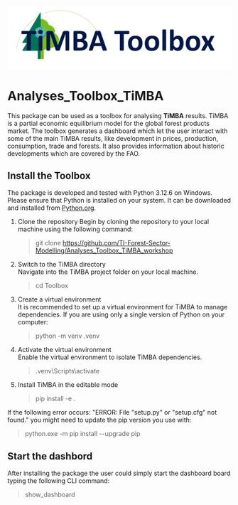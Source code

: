 ![TiMBA Logo](/Toolbox/classes/assets/timba_toolbox_logo.png)  

# Analyses_Toolbox_TiMBA

This package can be used as a toolbox for analysing **TiMBA** results. TiMBA is a partial economic equilibrium model for the global forest products market. The toolbox generates a dashboard which let the user interact with some of the main TiMBA results, like development in prices, production, consumption, trade and forests. It also provides information about historic developments which are covered by the FAO.

## Install the Toolbox

The package is developed and tested with Python 3.12.6 on Windows. Please ensure that Python is installed on your system. It can be downloaded and installed
from [Python.org](https://www.python.org/downloads/release/python-3126/).

1. Clone the repository
Begin by cloning the repository to your local machine using the following command: 
    >git clone https://github.com/TI-Forest-Sector-Modelling/Analyses_Toolbox_TiMBA_workshop
   > 
2. Switch to the TiMBA directory  
Navigate into the TiMBA project folder on your local machine.
   >cd Toolbox
   >
3. Create a virtual environment  
It is recommended to set up a virtual environment for TiMBA to manage dependencies. If you are using only a single version of Python on your computer:
   >python -m venv .venv
   >
1. Activate the virtual environment  
Enable the virtual environment to isolate TiMBA dependencies. 
   >.venv\Scripts\activate
   >
1. Install TiMBA in the editable mode  
   >pip install -e .

If the following error occurs: "ERROR: File "setup.py" or "setup.cfg" not found."
you might need to update the pip version you use with: 
>python.exe -m pip install --upgrade pip

## Start the dashbord
After installing the package the user could simply start the dashboard board typing the following CLI command:
> show_dashboard
